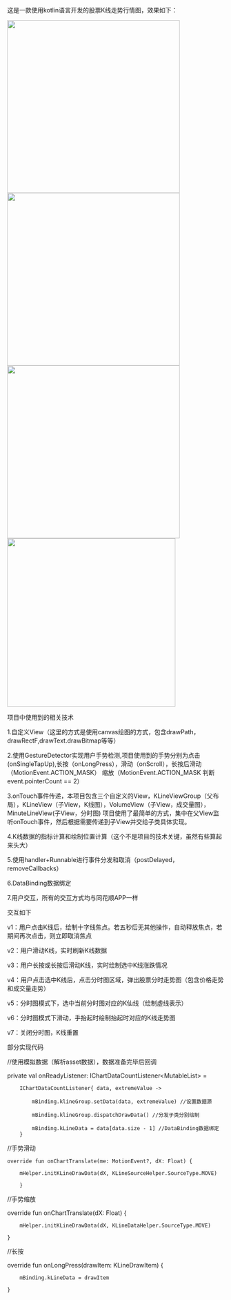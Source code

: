这是一款使用kotlin语言开发的股票K线走势行情图，效果如下：



<img src="https://github.com/huangfangjing/KLine/blob/master/show1.jpg" width="400px">      <img src="https://github.com/huangfangjing/KLine/blob/master/show2.jpg" width="400px">    
<img src="https://github.com/huangfangjing/KLine/blob/master/show3.jpg" width="400px">      <img src="https://github.com/huangfangjing/KLine/blob/master/kline.gif" width="390px">





项目中使用到的相关技术



1.自定义View（这里的方式是使用canvas绘图的方式，包含drawPath，drawRectF,drawText.drawBitmap等等）

2.使用GestureDetector实现用户手势检测,项目使用到的手势分别为点击(onSingleTapUp),长按（onLongPress），滑动（onScroll），长按后滑动（MotionEvent.ACTION_MASK）
  缩放（MotionEvent.ACTION_MASK 判断event.pointerCount == 2）
  
3.onTouch事件传递，本项目包含三个自定义的View，KLineViewGroup（父布局），KLineView（子View，K线图），VolumeView（子View，成交量图），MinuteLineView(子View，分时图)
  项目使用了最简单的方式，集中在父View监听onTouch事件，然后根据需要传递到子View并交给子类具体实现。
  
4.K线数据的指标计算和绘制位置计算（这个不是项目的技术关键，虽然有些算起来头大）

5.使用handler+Runnable进行事件分发和取消（postDelayed，removeCallbacks）

6.DataBinding数据绑定

7.用户交互，所有的交互方式均与同花顺APP一样

  交互如下
  
  v1：用户点击K线后，绘制十字线焦点。若五秒后无其他操作，自动释放焦点，若期间再次点击，则立即取消焦点

  v2：用户滑动K线，实时刷新K线数据

  v3：用户长按或长按后滑动K线，实时绘制选中K线涨跌情况

  v4：用户点击选中K线后，点击分时图区域，弹出股票分时走势图（包含价格走势和成交量走势）

  v5：分时图模式下，选中当前分时图对应的K仙线（绘制虚线表示）

  v6：分时图模式下滑动，手抬起时绘制抬起时对应的K线走势图

  v7：关闭分时图，K线重置


部分实现代码

//使用模拟数据（解析asset数据），数据准备完毕后回调

private val onReadyListener: IChartDataCountListener<MutableList<KLineDrawItem>> =

        IChartDataCountListener{ data, extremeValue ->
        
            mBinding.klineGroup.setData(data, extremeValue) //设置数据源
            
            mBinding.klineGroup.dispatchDrawData() //分发子类分别绘制
            
            mBinding.kLineData = data[data.size - 1] //DataBinding数据绑定
        }


  //手势滑动
  
    override fun onChartTranslate(me: MotionEvent?, dX: Float) {

        mHelper.initKLineDrawData(dX, KLineSourceHelper.SourceType.MOVE)
        
        }

 //手势缩放   

 
override fun onChartTranslate(dX: Float) {

        mHelper.initKLineDrawData(dX, KLineDataHelper.SourceType.MOVE)
        
    }


//长按


override fun onLongPress(drawItem: KLineDrawItem) {

        mBinding.kLineData = drawItem

    }
